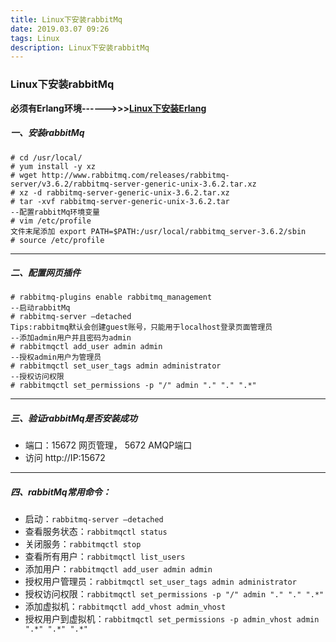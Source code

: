 ```yaml
---
title: Linux下安装rabbitMq
date: 2019.03.07 09:26
tags: Linux
description: Linux下安装rabbitMq
---
```

### Linux下安装rabbitMq
**必须有Erlang环境------>>>[Linux下安装Erlang](https://www.jianshu.com/p/998f9f978f57 "Linux下安装Erlang")**
##### 一、安装rabbitMq
```shell
# cd /usr/local/
# yum install -y xz
# wget http://www.rabbitmq.com/releases/rabbitmq-server/v3.6.2/rabbitmq-server-generic-unix-3.6.2.tar.xz
# xz -d rabbitmq-server-generic-unix-3.6.2.tar.xz
# tar -xvf rabbitmq-server-generic-unix-3.6.2.tar
--配置rabbitMq环境变量
# vim /etc/profile
文件末尾添加 export PATH=$PATH:/usr/local/rabbitmq_server-3.6.2/sbin
# source /etc/profile
```
<!--more-->
----
##### 二、配置网页插件
```shell
# rabbitmq-plugins enable rabbitmq_management
--启动rabbitMq
# rabbitmq-server –detached
Tips:rabbitmq默认会创建guest账号，只能用于localhost登录页面管理员
--添加admin用户并且密码为admin
# rabbitmqctl add_user admin admin
--授权admin用户为管理员
# rabbitmqctl set_user_tags admin administrator
--授权访问权限
# rabbitmqctl set_permissions -p "/" admin "." "." ".*"
```
----
##### 三、验证rabbitMq是否安装成功
- 端口：15672 网页管理，  5672 AMQP端口
- 访问 http://IP:15672
----
##### 四、rabbitMq常用命令：
- 启动：`rabbitmq-server –detached`
- 查看服务状态：`rabbitmqctl status`
- 关闭服务：`rabbitmqctl stop`
- 查看所有用户：`rabbitmqctl list_users`
- 添加用户：`rabbitmqctl add_user admin admin`
- 授权用户管理员：`rabbitmqctl set_user_tags admin administrator`
- 授权访问权限：`rabbitmqctl set_permissions -p "/" admin "." "." ".*"`
- 添加虚拟机：`rabbitmqctl add_vhost admin_vhost`
- 授权用户到虚拟机：`rabbitmqctl set_permissions -p admin_vhost admin ".*" ".*" ".*"`
